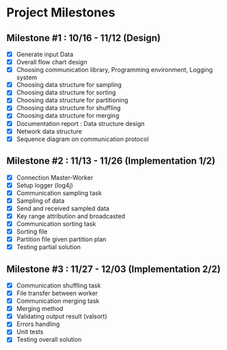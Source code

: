 # Project Milestones

## Milestone #1 : 10/16 - 11/12 (Design)

- [x] Generate input Data
- [x] Overall flow chart design
- [x] Choosing communication library, Programming environment, Logging system
- [x] Choosing data structure for sampling
- [x] Choosing data structure for sorting
- [x] Choosing data structure for partitioning
- [x] Choosing data structure for shuffling
- [x] Choosing data structure for merging
- [x] Documentation report : Data structure design
- [x] Network data structure
- [x] Sequence diagram on communication protocol

## Milestone #2 : 11/13 - 11/26 (Implementation 1/2)

- [x] Connection Master-Worker
- [x] Setup logger (log4j)
- [x] Communication sampling task
- [x] Sampling of data
- [x] Send and received sampled data
- [x] Key range attribution and broadcasted
- [x] Communication sorting task
- [x] Sorting file
- [x] Partition file given partition plan
- [x] Testing partial solution

## Milestone #3 : 11/27 - 12/03 (Implementation 2/2)

- [x] Communication shuffling task
- [x] File transfer between worker
- [x] Communication merging task
- [x] Merging method
- [x] Validating output result (valsort)
- [x] Errors handling
- [x] Unit tests
- [x] Testing overall solution
